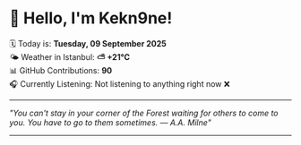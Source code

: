 # 👋 Hello, I'm Kekn9ne!

🗓️ Today is: **Tuesday, 09 September 2025**  
🌤️ Weather in Istanbul: **⛅️  +21°C**  
📊 GitHub Contributions: **90**  
🎧 Currently Listening: Not listening to anything right now ❌

---

_"You can't stay in your corner of the Forest waiting for others to come to you. You have to go to them sometimes. — *A.A. Milne*"_

---
